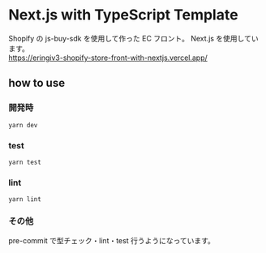 # Next.js with TypeScript Template

Shopify の js-buy-sdk を使用して作った EC フロント。
Next.js を使用しています。  
https://eringiv3-shopify-store-front-with-nextjs.vercel.app/

## how to use

### 開発時

```
yarn dev
```

### test

```
yarn test
```

### lint

```
yarn lint
```

### その他

pre-commit で型チェック・lint・test 行うようになっています。

